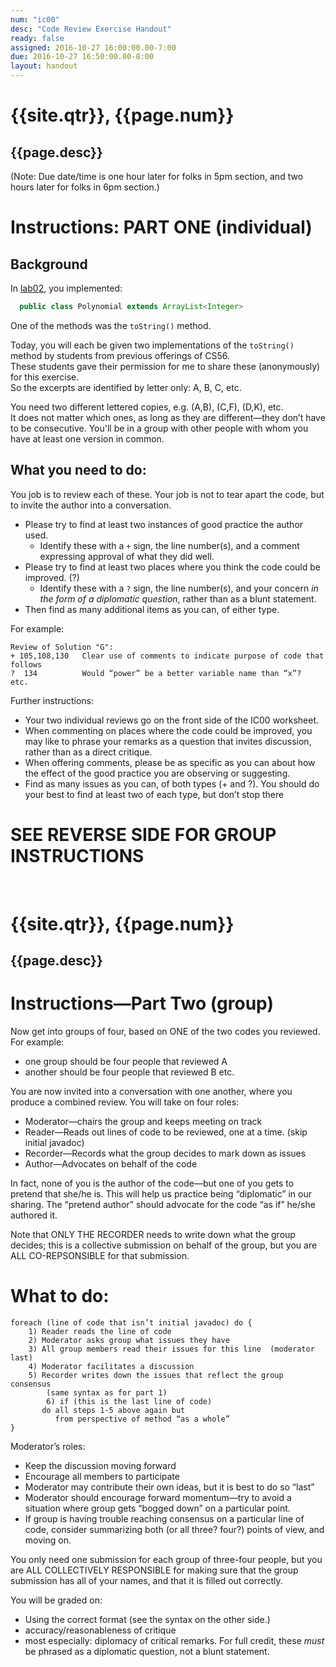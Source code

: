 ```yaml
---
num: "ic00"
desc: "Code Review Exercise Handout"
ready: false
assigned: 2016-10-27 16:00:00.00-7:00
due: 2016-10-27 16:50:00.00-8:00
layout: handout
---
```


# {{site.qtr}}, {{page.num}}
## {{page.desc}}

(Note: Due date/time is one hour later for folks in 5pm section, and two hours later for folks in 6pm section.)

# Instructions: PART ONE (individual)

## Background

In [lab02](/labs/lab02/), you implemented:

```java
  public class Polynomial extends ArrayList<Integer>
```
One of the methods was the `toString()` method.   

Today, you will each be given two implementations of the `toString()` method by students from previous offerings of CS56.  
These students gave their permission for me to share these (anonymously) for this exercise.      
So the excerpts are identified by letter only: A, B, C, etc.

You need two different lettered copies, e.g. (A,B), (C,F), (D,K), etc.    
It does not matter which ones, as long as they are different—they don’t have to be consecutive.   You'll be in a group with other people
with whom you have at least one version in common.

## What you need to do:

You job is to review each of these.  Your job is not to tear apart the code, but to invite the author into a conversation.

* Please try to find at least two instances of good practice the author used. 
    * Identify these with a `+` sign, the line number(s), and a comment expressing approval of what they did well. 
* Please try to find at least two places where you think the code could be improved. (?)
    * Identify these with a `?` sign, the line number(s), and your concern *in the form of a diplomatic question*,
      rather than as a blunt statement.  
* Then find as many additional items as you can, of either type.


For example: 

```
Review of Solution "G":
+ 105,108,130   Clear use of comments to indicate purpose of code that follows
?  134 		    Would “power” be a better variable name than “x”?
etc.
```

Further instructions:

* Your two individual reviews go on the front side of the IC00 worksheet.
* When commenting on places where the code could be improved, you may like to phrase your remarks as a question that invites discussion, rather than as a direct critique.
* When offering comments, please be as specific as you can about how the effect of the good practice you are observing or suggesting.
* Find as many issues as you can, of both types (+ and ?). You should do your best to find at least two of each type, but don’t stop there

# SEE REVERSE SIDE FOR GROUP INSTRUCTIONS

<div style="page-break-before:always;">&nbsp;

</div>

# {{site.qtr}}, {{page.num}}

## {{page.desc}}

# Instructions—Part Two (group)


Now get into groups of four, based on ONE of the two codes you reviewed.   For example:

* one group should be four people that reviewed A
* another should be four people that reviewed B
etc.

You are now invited into a conversation with one another, where you produce a combined review.    You will take on four roles:

* Moderator—chairs the group and keeps meeting on track
* Reader—Reads out lines of code to be reviewed, one at a time. (skip initial javadoc)
* Recorder—Records what the group decides to mark down as issues
* Author—Advocates on behalf of the code

In fact, none of you is the author of the code—but one of you gets to pretend that she/he is.     This will help us practice being “diplomatic” in our sharing.  The “pretend author” should advocate for the code “as if” he/she authored it.

Note that ONLY THE RECORDER needs to write down what the group decides; this is a collective submission on behalf of the group, but you are ALL CO-REPSONSIBLE for that submission.    

# What to do:

```
foreach (line of code that isn’t initial javadoc) do {
	1) Reader reads the line of code
	2) Moderator asks group what issues they have
	3) All group members read their issues for this line  (moderator last)
	4) Moderator facilitates a discussion
	5) Recorder writes down the issues that reflect the group consensus
		(same syntax as for part 1)
        6) if (this is the last line of code)
	   do all steps 1-5 above again but 
	      from perspective of method “as a whole”
}
```

Moderator’s roles:

* Keep the discussion moving forward
* Encourage all members to participate
* Moderator may contribute their own ideas, but it is best to do so “last”
* Moderator should encourage forward momentum—try to avoid a situation where group gets “bogged down” on a particular point.   
* If group is having trouble reaching consensus on a particular line of code, consider summarizing both (or all three? four?) points of view, and moving on.

You only need one submission for each group of three-four people, but you are ALL COLLECTIVELY RESPONSIBLE for making sure that the
group submission has all of your names, and that it is filled out correctly.

You will be graded on:

* Using the correct format (see the syntax on the other side.)
* accuracy/reasonableness of critique
* most especially: diplomacy of critical remarks. For full credit, these *must* be phrased as a diplomatic question, not a blunt statement.



